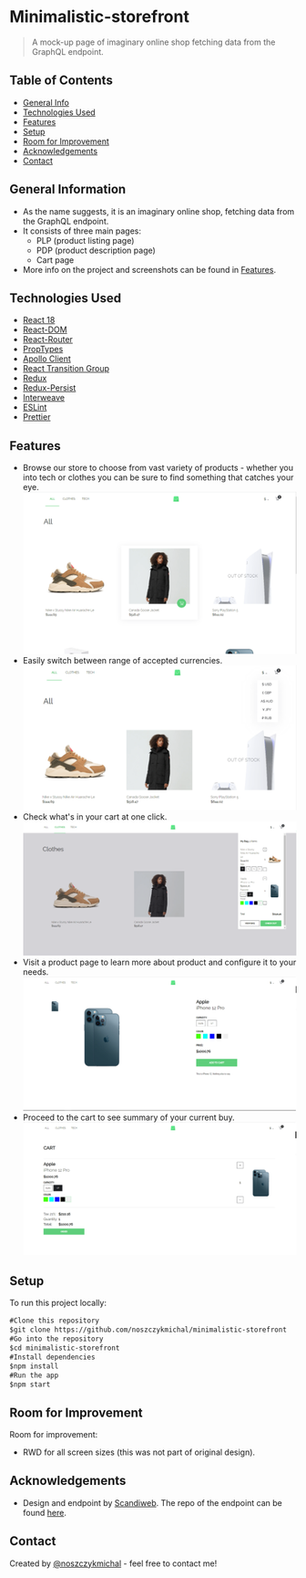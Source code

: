# Minimalistic-storefront

> A mock-up page of imaginary online shop fetching data from the GraphQL endpoint.

## Table of Contents

- [General Info](#general-information)
- [Technologies Used](#technologies-used)
- [Features](#features)
- [Setup](#setup)
- [Room for Improvement](#room-for-improvement)
- [Acknowledgements](#acknowledgements)
- [Contact](#contact)

## General Information

- As the name suggests, it is an imaginary online shop, fetching data from the GraphQL endpoint.
- It consists of three main pages:
  - PLP (product listing page)
  - PDP (product description page)
  - Cart page
- More info on the project and screenshots can be found in [Features](#features).

## Technologies Used

- [React 18](https://reactjs.org/blog/2022/03/29/react-v18.html)
- [React-DOM](https://www.npmjs.com/package/react-dom)
- [React-Router](https://github.com/remix-run/react-router)
- [PropTypes](https://www.npmjs.com/package/prop-types)
- [Apollo Client](https://www.apollographql.com/docs/react/)
- [React Transition Group](https://reactcommunity.org/react-transition-group/)
- [Redux](https://redux.js.org/)
- [Redux-Persist](https://github.com/rt2zz/redux-persist)
- [Interweave](https://interweave.dev/)
- [ESLint](https://www.npmjs.com/package/eslint)
- [Prettier](https://www.npmjs.com/package/prettier)

## Features

- Browse our store to choose from vast variety of products - whether you into tech or clothes you can be sure to find something that catches your eye.
  ![Example screenshot](./img/plp.png)
- Easily switch between range of accepted currencies.
  ![Example screenshot](./img/currency-switcher.png)
- Check what's in your cart at one click.
  ![Example screenshot](./img/cart-overlay.png)
- Visit a product page to learn more about product and configure it to your needs.
  ![Example screenshot](./img/pdp.png)
- Proceed to the cart to see summary of your current buy.
  ![Example screenshot](./img/cart.png)

## Setup

To run this project locally:

```
#Clone this repository
$git clone https://github.com/noszczykmichal/minimalistic-storefront
#Go into the repository
$cd minimalistic-storefront
#Install dependencies
$npm install
#Run the app
$npm start
```

## Room for Improvement

Room for improvement:

- RWD for all screen sizes (this was not part of original design).

## Acknowledgements

- Design and endpoint by [Scandiweb](https://github.com/scandiweb). The repo of the endpoint can be found [here](https://github.com/scandiweb/junior-react-endpoint).

## Contact

Created by [@noszczykmichal](https://www.linkedin.com/in/michal-noszczyk/) - feel free to contact me!
